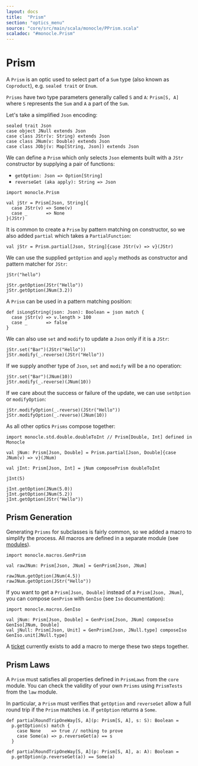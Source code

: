 ```yaml
---
layout: docs
title:  "Prism"
section: "optics_menu"
source: "core/src/main/scala/monocle/PPrism.scala"
scaladoc: "#monocle.Prism"
---
```

# Prism

A `Prism` is an optic used to select part of a `Sum` type (also known as `Coproduct`), e.g. `sealed trait` or `Enum`.

`Prisms` have two type parameters generally called `S` and `A`: `Prism[S, A]` where `S` represents the `Sum` and `A` a part of the `Sum`.

Let's take a simplified `Json` encoding:

```tut:silent
sealed trait Json
case object JNull extends Json
case class JStr(v: String) extends Json
case class JNum(v: Double) extends Json
case class JObj(v: Map[String, Json]) extends Json
```

We can define a `Prism` which only selects `Json` elements built with a `JStr` constructor by supplying a pair of functions:

*   `getOption: Json => Option[String]`
*   `reverseGet (aka apply): String => Json`

```tut:silent
import monocle.Prism

val jStr = Prism[Json, String]{
  case JStr(v) => Some(v)
  case _       => None
}(JStr)
```

It is common to create a `Prism` by pattern matching on constructor, so we also added `partial` which takes a `PartialFunction`:

```tut:silent
val jStr = Prism.partial[Json, String]{case JStr(v) => v}(JStr)
```

We can use the supplied `getOption` and `apply` methods as constructor and pattern matcher for `JStr`:

```tut:book
jStr("hello")

jStr.getOption(JStr("Hello"))
jStr.getOption(JNum(3.2))
```

A `Prism` can be used in a pattern matching position:

```tut:silent
def isLongString(json: Json): Boolean = json match {
  case jStr(v) => v.length > 100
  case _       => false
}
```

We can also use `set` and `modify` to update a `Json` only if it is a `JStr`:

```tut:book
jStr.set("Bar")(JStr("Hello"))
jStr.modify(_.reverse)(JStr("Hello"))
```

If we supply another type of `Json`, `set` and `modify` will be a no operation:

```tut:book
jStr.set("Bar")(JNum(10))
jStr.modify(_.reverse)(JNum(10))
```

If we care about the success or failure of the update, we can use `setOption` or `modifyOption`:

```tut:book
jStr.modifyOption(_.reverse)(JStr("Hello"))
jStr.modifyOption(_.reverse)(JNum(10))
```

As all other optics `Prisms` compose together:

```tut:silent
import monocle.std.double.doubleToInt // Prism[Double, Int] defined in Monocle

val jNum: Prism[Json, Double] = Prism.partial[Json, Double]{case JNum(v) => v}(JNum)

val jInt: Prism[Json, Int] = jNum composePrism doubleToInt
```

```tut:book
jInt(5)

jInt.getOption(JNum(5.0))
jInt.getOption(JNum(5.2))
jInt.getOption(JStr("Hello"))
```

## Prism Generation

Generating `Prisms` for subclasses is fairly common, so we added a macro to simplify the process. All macros
are defined in a separate module (see [modules](../modules.html)).
 
```tut:silent
import monocle.macros.GenPrism

val rawJNum: Prism[Json, JNum] = GenPrism[Json, JNum]
```

```tut:book
rawJNum.getOption(JNum(4.5))
rawJNum.getOption(JStr("Hello"))
```

If you want to get a `Prism[Json, Double]` instead of a `Prism[Json, JNum]`, you can compose `GenPrism` 
with `GenIso` (see `Iso` documentation):

```tut:silent
import monocle.macros.GenIso

val jNum: Prism[Json, Double] = GenPrism[Json, JNum] composeIso GenIso[JNum, Double]
val jNull: Prism[Json, Unit] = GenPrism[Json, JNull.type] composeIso GenIso.unit[JNull.type]
```

A [ticket](https://github.com/julien-truffaut/Monocle/issues/363) currently exists to add a macro to merge these two steps together.

## Prism Laws

A `Prism` must satisfies all properties defined in `PrismLaws` from the `core` module.
You can check the validity of your own `Prisms` using `PrismTests` from the `law` module.

In particular, a `Prism` must verifies that `getOption` and `reverseGet` allow a full round trip if the `Prism` matches
i.e. if `getOption` returns a `Some`.

```tut:silent
def partialRoundTripOneWay[S, A](p: Prism[S, A], s: S): Boolean =
  p.getOption(s) match {
    case None    => true // nothing to prove
    case Some(a) => p.reverseGet(a) == s
  }
  
def partialRoundTripOneWay[S, A](p: Prism[S, A], a: A): Boolean =
  p.getOption(p.reverseGet(a)) == Some(a)
```